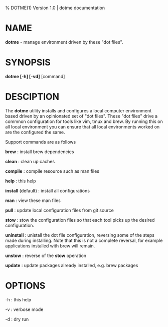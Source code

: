 % DOTME(1) Version 1.0 | dotme documentation

# NAME

**dotme** - manage environment driven by these "dot files".

# SYNOPSIS

**dotme [-h] [-vd]** [command]

# DESCIPTION

The **dotme** utility installs and configures a local computer environment based
driven by an opinionated set of "dot files". These "dot files" drive a commnon
configuration for tools like vim, tmux and brew. By running this on all local
environment you can ensure that all local environments worked on are the
configured the same.

Support commands are as follows

**brew**
: install brew dependencies

**clean**
: clean up caches

**compile**
: compile resource such as man files

**help**
: this help

**install** (default)
: install all configurations

**man**
: view these man files

**pull**
: update local configuration files from git source

**stow**
: stow the configuration files so that each tool picks up the desired
configuration.

**uninstall**
: unistall the dot file configuration, reversing some of the steps made during
installing. Note that this is not a complete reversal, for example applications
installed with brew will remain.

**unstow**
: reverse of the **stow** operation

**update**
: update packages already installed, e.g. brew packages

# OPTIONS

-h
: this help

-v
: verbose mode

-d
: dry run
